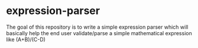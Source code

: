 # expression-parser
The goal of this repository is to write a simple expression parser which will basically help the end user validate/parse a simple mathematical expression like (A+B)/(C-D)
